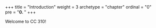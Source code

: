 +++
title = "Introduction"
weight = 3
archetype = "chapter"
ordinal = "0"
pre = "<b>0. </b>"
+++

Welcome to CC 310!
